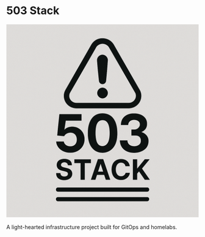 # 503 Stack

![503 Stack Avatar](503stack.png)

A light-hearted infrastructure project built for GitOps and homelabs.
